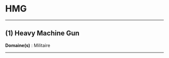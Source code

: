 # HMG

--------------------

## (1) Heavy Machine Gun

**Domaine(s)** : Militaire

--------------------